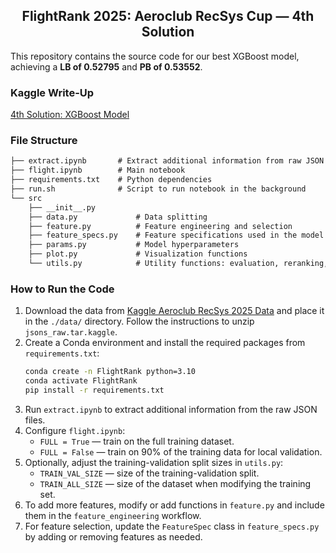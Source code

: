 <h2 align="center">FlightRank 2025: Aeroclub RecSys Cup — 4th Solution</h2>

This repository contains the source code for our best XGBoost model, achieving a **LB of 0.52795** and **PB of 0.53552**.

### Kaggle Write-Up
[4th Solution: XGBoost Model](https://www.kaggle.com/competitions/aeroclub-recsys-2025/writeups/4th-solution-xgboost-model)

### File Structure

```txt
├── extract.ipynb       # Extract additional information from raw JSON files
├── flight.ipynb        # Main notebook
├── requirements.txt    # Python dependencies
├── run.sh              # Script to run notebook in the background
└── src
    ├── __init__.py
    ├── data.py             # Data splitting
    ├── feature.py          # Feature engineering and selection
    ├── feature_specs.py    # Feature specifications used in the model
    ├── params.py           # Model hyperparameters
    ├── plot.py             # Visualization functions
    └── utils.py            # Utility functions: evaluation, reranking, prediction
```

### How to Run the Code

1. Download the data from [Kaggle Aeroclub RecSys 2025 Data](https://www.kaggle.com/competitions/aeroclub-recsys-2025/data) and place it in the `./data/` directory. Follow the instructions to unzip `jsons_raw.tar.kaggle`.
2. Create a Conda environment and install the required packages from `requirements.txt`:
    ```bash
    conda create -n FlightRank python=3.10
    conda activate FlightRank
    pip install -r requirements.txt
    ```
3. Run `extract.ipynb` to extract additional information from the raw JSON files.
4. Configure `flight.ipynb`:
   - `FULL = True` — train on the full training dataset.
   - `FULL = False` — train on 90% of the training data for local validation.
5. Optionally, adjust the training-validation split sizes in `utils.py`:
   - `TRAIN_VAL_SIZE` — size of the training-validation split.
   - `TRAIN_ALL_SIZE` — size of the dataset when modifying the training set.
6. To add more features, modify or add functions in `feature.py` and include them in the `feature_engineering` workflow.
7. For feature selection, update the `FeatureSpec` class in `feature_specs.py` by adding or removing features as needed.
